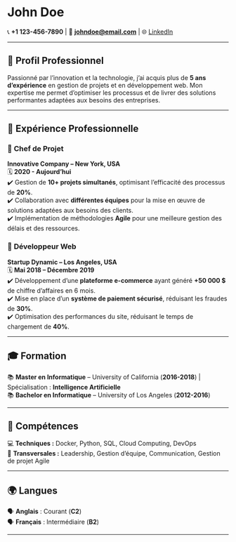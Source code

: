# **John Doe**  
📞 **+1 123-456-7890** | 📧 **johndoe@email.com** | 🌐 [LinkedIn](linkedin.com/johndoe)  

---

## 🎯 **Profil Professionnel**  
Passionné par l’innovation et la technologie, j’ai acquis plus de **5 ans d’expérience** en gestion de projets et en développement web. Mon expertise me permet d’optimiser les processus et de livrer des solutions performantes adaptées aux besoins des entreprises.

---

## 💼 **Expérience Professionnelle**  

### 📌 **Chef de Projet**  
**Innovative Company – New York, USA**  
🗓️ **2020 - Aujourd’hui**  
✔️ Gestion de **10+ projets simultanés**, optimisant l’efficacité des processus de **20%**.  
✔️ Collaboration avec **différentes équipes** pour la mise en œuvre de solutions adaptées aux besoins des clients.  
✔️ Implémentation de méthodologies **Agile** pour une meilleure gestion des délais et des ressources.  

### 📌 **Développeur Web**  
**Startup Dynamic – Los Angeles, USA**  
🗓️ **Mai 2018 – Décembre 2019**  
✔️ Développement d’une **plateforme e-commerce** ayant généré **+50 000 $** de chiffre d’affaires en 6 mois.  
✔️ Mise en place d’un **système de paiement sécurisé**, réduisant les fraudes de **30%**.  
✔️ Optimisation des performances du site, réduisant le temps de chargement de **40%**.

---

## 🎓 **Formation**  
📚 **Master en Informatique** – University of California (**2016-2018**) | Spécialisation : **Intelligence Artificielle**  
📚 **Bachelor en Informatique** – University of Los Angeles (**2012-2016**)  

---

## 🔧 **Compétences**  

💻 **Techniques :** Docker, Python, SQL, Cloud Computing, DevOps  
🤝 **Transversales :** Leadership, Gestion d’équipe, Communication, Gestion de projet Agile  

---

## 🌍 **Langues**  
🗣️ **Anglais** : Courant (**C2**)  
🗣️ **Français** : Intermédiaire (**B2**)  

---

